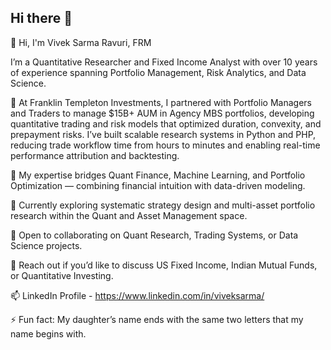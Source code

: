 ## Hi there 👋

👋 Hi, I'm Vivek Sarma Ravuri, FRM

I’m a Quantitative Researcher and Fixed Income Analyst with over 10 years of experience spanning Portfolio Management, Risk Analytics, and Data Science.

💼 At Franklin Templeton Investments, I partnered with Portfolio Managers and Traders to manage $15B+ AUM in Agency MBS portfolios, developing quantitative trading and risk models that optimized duration, convexity, and prepayment risks. I’ve built scalable research systems in Python and PHP, reducing trade workflow time from hours to minutes and enabling real-time performance attribution and backtesting.

🎯 My expertise bridges Quant Finance, Machine Learning, and Portfolio Optimization — combining financial intuition with data-driven modeling.

🌱 Currently exploring systematic strategy design and multi-asset portfolio research within the Quant and Asset Management space.

👯 Open to collaborating on Quant Research, Trading Systems, or Data Science projects.

💬 Reach out if you’d like to discuss US Fixed Income, Indian Mutual Funds, or Quantitative Investing.

📫 LinkedIn Profile - https://www.linkedin.com/in/viveksarma/

⚡ Fun fact: My daughter’s name ends with the same two letters that my name begins with.

<!--
**viveksarmar/viveksarmar** is a ✨ _special_ ✨ repository because its `README.md` (this file) appears on your GitHub profile.

Here are some ideas to get you started:

- 🔭 I’m currently working on ...

- 🤔 I’m looking for help with ...
-->
